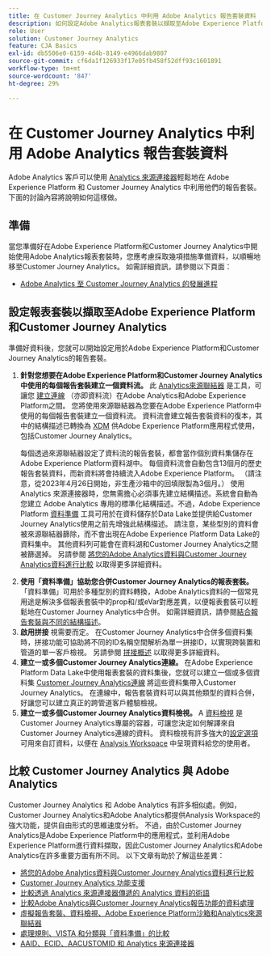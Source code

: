 ```yaml
---
title: 在 Customer Journey Analytics 中利用 Adobe Analytics 報告套裝資料
description: 如何設定Adobe Analytics報表套裝以擷取至Adobe Experience Platform和Customer Journey Analytics
role: User
solution: Customer Journey Analytics
feature: CJA Basics
exl-id: db5506e0-6159-4d4b-8149-e4966dab9807
source-git-commit: cf6da1f126933f17e05fb458f52dff93c1601891
workflow-type: tm+mt
source-wordcount: '847'
ht-degree: 29%

---
```


# 在 Customer Journey Analytics 中利用 Adobe Analytics 報告套裝資料

Adobe Analytics 客戶可以使用 [Analytics 來源連接器](https://experienceleague.adobe.com/docs/experience-platform/sources/connectors/adobe-applications/analytics.html?lang=zh-Hant)輕鬆地在 Adobe Experience Platform 和 Customer Journey Analytics 中利用他們的報告套裝。下面的討論內容將說明如何這樣做。

## 準備

當您準備好在Adobe Experience Platform和Customer Journey Analytics中開始使用Adobe Analytics報表套裝時，您應考慮採取幾項措施準備資料，以順暢地移至Customer Journey Analytics。 如需詳細資訊，請參閱以下頁面：

* [Adobe Analytics 至 Customer Journey Analytics 的發展進程](/help/getting-started/aa-to-cja.md)

## 設定報表套裝以擷取至Adobe Experience Platform和Customer Journey Analytics

準備好資料後，您就可以開始設定用於Adobe Experience Platform和Customer Journey Analytics的報告套裝。

1. **針對您想要在Adobe Experience Platform和Customer Journey Analytics中使用的每個報告套裝建立一個資料流。** 此 [Analytics來源聯結器](https://experienceleague.adobe.com/docs/experience-platform/sources/connectors/adobe-applications/analytics.html?lang=zh-Hant) 是工具，可讓您 [建立連線](/help/connections/create-connection.md) （亦即資料流）在Adobe Analytics和Adobe Experience Platform之間。 您將使用來源聯結器為您要在Adobe Experience Platform中使用的每個報告套裝建立一個資料流。 資料流會建立報告套裝資料的復本，其中的結構描述已轉換為  [XDM](https://experienceleague.adobe.com/docs/platform-learn/tutorials/schemas/schemas-and-experience-data-model.html?lang=zh-Hant) 供Adobe Experience Platform應用程式使用，包括Customer Journey Analytics。<p>每個透過來源聯結器設定了資料流的報告套裝，都會當作個別資料集儲存在Adobe Experience Platform資料湖中。 每個資料流會自動包含13個月的歷史報告套裝資料，而新資料將會持續流入Adobe Experience Platform。 （請注意，從2023年4月26日開始，非生產沙箱中的回填限製為3個月。） 使用 Analytics 來源連接器時，您無需擔心必須事先建立結構描述。系統會自動為您建立 Adobe Analytics 專用的標準化結構描述。不過，Adobe Experience Platform [資料準備](https://experienceleague.adobe.com/docs/experience-platform/data-prep/home.html?lang=zh-Hant) 工具可用於在資料儲存於Data Lake並提供給Customer Journey Analytics使用之前先增強此結構描述。 請注意，某些型別的資料會被來源聯結器篩除，而不會出現在Adobe Experience Platform Data Lake的資料集中。 其他資料列可能會在資料湖和Customer Journey Analytics之間被篩選掉。 另請參閱 [將您的Adobe Analytics資料與Customer Journey Analytics資料進行比較](/help/troubleshooting/compare.md) 以取得更多詳細資料。
1. **使用「資料準備」協助您合併Customer Journey Analytics的報表套裝。** 「資料準備」可用於多種型別的資料轉換，Adobe Analytics資料的一個常見用途是解決多個報表套裝中的prop和/或eVar對應差異，以便報表套裝可以輕鬆地在Customer Journey Analytics中合併。 如需詳細資訊，請參閱[結合報告套裝與不同的結構描述](/help/use-cases/aa-data/combine-report-suites.md)。
1. **啟用拼接** 視需要而定。 在Customer Journey Analytics中合併多個資料集時，拼接功能可協助將不同的ID名稱空間解析為單一拼接ID，以實現跨裝置和管道的單一客戶檢視。 另請參閱 [拼接概述](../../stitching/overview.md) 以取得更多詳細資料。
1. **建立一或多個Customer Journey Analytics連線。** 在Adobe Experience Platform Data Lake中使用報表套裝的資料集後，您就可以建立一個或多個資料集 [Customer Journey Analytics連線](/help/connections/overview.md) 將這些資料集帶入Customer Journey Analytics。 在連線中，報告套裝資料可以與其他類型的資料合併，好讓您可以建立真正的跨管道客戶體驗檢視。
1. **建立一或多個Customer Journey Analytics資料檢視。** A [資料檢視](/help/data-views/data-views.md) 是Customer Journey Analytics專屬的容器，可讓您決定如何解譯來自Customer Journey Analytics連線的資料。 資料檢視有許多強大的[設定選項](/help/data-views/create-dataview.md)可用來自訂資料，以便在 [Analysis Workspace](/help/analysis-workspace/home.md) 中呈現資料給您的使用者。

## 比較 Customer Journey Analytics 與 Adobe Analytics

Customer Journey Analytics 和 Adobe Analytics 有許多相似處。例如，Customer Journey Analytics和Adobe Analytics都提供Analysis Workspace的強大功能，提供自由形式的思維速度分析。 不過，由於Customer Journey Analytics是Adobe Experience Platform中的應用程式，並利用Adobe Experience Platform進行資料擷取，因此Customer Journey Analytics和Adobe Analytics在許多重要方面有所不同。 以下文章有助於了解這些差異：

* [將您的Adobe Analytics資料與Customer Journey Analytics資料進行比較](/help/troubleshooting/compare.md)
* [Customer Journey Analytics 功能支援](/help/getting-started/aa-vs-cja/cja-aa.md)
* [比較透過 Analytics 來源連接器傳遞的 Analytics 資料的術語](/help/getting-started/aa-vs-cja/terminology.md)
* [比較Adobe Analytics與Customer Journey Analytics報告功能的資料處理](/help/getting-started/aa-vs-cja/data-processing-comparisons.md)
* [虛擬報告套裝、資料檢視、Adobe Experience Platform沙箱和Analytics來源聯結器](/help/getting-started/aa-vs-cja/vrs-dataview-sandbox-adc.md)
* [處理規則、VISTA 和分類與「資料準備」的比較](/help/getting-started/aa-vs-cja/pr-vista-dataprep.md)
* [AAID、ECID、AACUSTOMID 和 Analytics 來源連接器](/help/getting-started/aa-vs-cja/aaid-ecid-adc.md)
